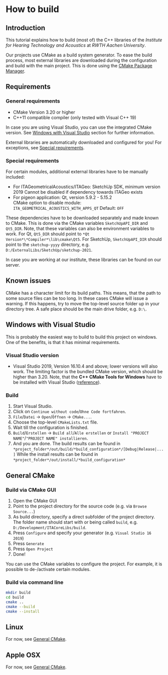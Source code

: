 # How to build

## Introduction

This tutorial explains how to build (most of) the C++ libraries of the *Institute for Hearing Technology and Acoustics* at *RWTH Aachen University*.

Our projects use CMake as a build system generator. To ease the build process, most external libraries are downloaded during the configuration and build with the main project. This is done using the [CMake Package Manager](https://github.com/cpm-cmake/CPM.cmake).

## Requirements
### General requirements

- CMake Version 3.20 or higher
- C++11 compatible compiler (only tested with Visual C++ 19)

In case you are using Visual Studio, you can use the integrated CMake version. See [Windows with Visual Studio](#windows-with-visual-studio) section for further information.

External libraries are automatically downloaded and configured for you!
For exceptions, see [Special requirements](#special-requirements).

### Special requirements

For certain modules, additional external libraries have to be manually included:
- For ITAGeometricalAcoustics/ITAGeo: SketchUp SDK, minimum version 2019
  Cannot be disabled if dependency towards ITAGeo exists
- For pigeon application: Qt, version 5.9.2 - 5.15.2  
  CMake option to disable module: `ITA_GEOMETRICAL_ACOUSTICS_WITH_APPS_QT` Default: `OFF`

These dependencies have to be downloaded separately and made known to CMake. This is done via the CMake variables `SketchUpAPI_DIR` and `Qt5_DIR`. Note, that these variables can also be environment variables to work. For Qt, `Qt5_DIR` should point to `*Qt Version*\*Compiler*\lib\cmake\Qt5`. For SketchUp, `SketchUpAPI_DIR` should point to the `sketchup-yyyy` directory, e.g. `D:/ExternalLibs/SketchUp/sketchup-2021`.

In case you are working at our institute, these libraries can be found on our server.

## Known issues

CMake has a character limit for its build paths. This means, that the path to some source files can be too long. In these cases CMake will issue a warning. If this happens, try to move the top-level source folder up in your directory tree.
A safe place should be the main drive folder, e.g. `D:\`.

## Windows with Visual Studio

This is probably the easiest way to build to build this project on windows. One of the benefits, is that it has minimal requirements.

### Visual Studio version

- Visual Studio 2019, Version 16.10.4 and above; lower versions will also work. 
  The limiting factor is the bundled CMake version, which should be higher than 3.20.
  Note, that the **C++ CMake Tools for Windows** have to be installed with Visual Studio ([reference](https://docs.microsoft.com/en-us/cpp/build/cmake-projects-in-visual-studio?view=msvc-160)).

### Build

1. Start Visual Studio.
2. Click on `Continue without code`/`Ohne Code fortfahren`.
3. `File`/`Datei` -> `Open`/`Öffnen` -> `CMake...`.
4. Choose the top-level `CMakeLists.txt` file.
5. Wait till the configuration is finished.
6. `Build`/`Erstellen` -> `Build all`/`Alle erstellen` or `Install "PROJECT NAME"`/`"PROJECT NAME" installieren`.
7. And you are done.
   The build results can be found in `*project_folder*/out/build/*build_configuration*/[Debug|Release|...]`
   While the install results can be found in `*project_folder*/out/install/*build_configuration*`


## General CMake

### Build via CMake GUI

1. Open the CMake GUI
2. Point to the project directory for the source code (e.g. via `Browse Source...`)
3. As build directory, specify a direct subfolder of the project directory. The folder name should start with or being called `build`, e.g.  `D:/Development/ITACoreLibs/build`.
4. Press `Configure` and specify your generator (e.g. `Visual Studio 16 2019`)
5. Press `Generate`
6. Press `Open Project`
7. Done!

You can use the CMake variables to configure the project. For example, it is possible to de-/activate certain modules.

### Build via command line

```bash
mkdir build
cd build
cmake ..
cmake --build
cmake --install
```

## Linux

For now, see [General CMake](#general-cmake).

## Apple OSX

For now, see [General CMake](#general-cmake).
